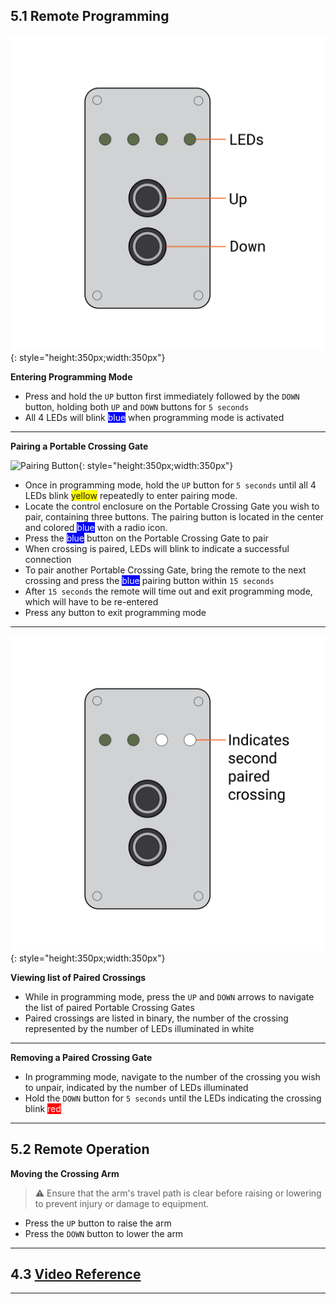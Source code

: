 ## 5.1 Remote Programming

![Portable Crossing Gate Remote](assets/Remote-01.png){: style="height:350px;width:350px"}

**Entering Programming Mode**

* Press and hold the ``UP`` button first immediately followed by the ``DOWN`` button, holding both ``UP`` and ``DOWN`` buttons for ``5 seconds``
* All 4 LEDs will blink <span style="background-color:rgb(0, 0, 255)"><span style="color:white;">blue</span></span> when programming mode is activated

---

**Pairing a Portable Crossing Gate**

![Pairing Button](assets/Remote_02.png){: style="height:350px;width:350px"}

* Once in programming mode, hold the ``UP`` button for ``5 seconds`` until all 4 LEDs blink <span style="background-color:rgb(255, 251, 0)">yellow</span> repeatedly to enter pairing mode.
* Locate the control enclosure on the Portable Crossing Gate you wish to pair, containing three buttons. The pairing button is located in the center and colored <span style="background-color:rgb(0, 0, 255)"><span style="color:white;">blue</span></span> with a radio icon.
* Press the <span style="background-color:rgb(0, 0, 255)"><span style="color:white;">blue</span></span> button on the Portable Crossing Gate to pair
* When crossing is paired, LEDs will blink to indicate a successful connection
* To pair another Portable Crossing Gate, bring the remote to the next crossing and press the <span style="background-color:rgb(0, 0, 255)"><span style="color:white;">blue</span></span> pairing button within ``15 seconds``
* After ``15 seconds`` the remote will time out and exit programming mode, which will have to be re-entered
* Press any button to exit programming mode
---

![List of Crossings](assets/Remote_03-01.png){: style="height:350px;width:350px"}

**Viewing list of Paired Crossings**

* While in programming mode, press the ``UP`` and ``DOWN`` arrows to navigate the list of paired Portable Crossing Gates
* Paired crossings are listed in binary, the number of the crossing represented by the number of LEDs illuminated in white

---

**Removing a Paired Crossing Gate**

* In programming mode, navigate to the number of the crossing you wish to unpair, indicated by the number of LEDs illuminated
* Hold the ``DOWN`` button for ``5 seconds`` until the LEDs indicating the crossing blink <span style="background-color:rgb(255, 0, 0)"><span style="color:white;">red</span></span>

---

## 5.2 Remote Operation
  
**Moving the Crossing Arm**

> ⚠️ Ensure that the arm's travel path is clear before raising or lowering to prevent injury or damage to equipment.

* Press the ``UP`` button to raise the arm
* Press the ``DOWN`` button to lower the arm

---

## 4.3 [Video Reference](https://drive.google.com/drive/folders/1m8iu9sO9QyP0LjTphAF3QGKxYsJJ6iOA?usp=drive_link)

---

